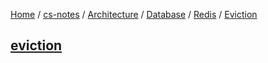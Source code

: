 [Home](https://mengxianbin.github.io) /
[cs-notes](https://mengxianbin.github.io/cs-notes/site) /
[Architecture](https://mengxianbin.github.io/cs-notes/site/Architecture) /
[Database](https://mengxianbin.github.io/cs-notes/site/Architecture/Database) /
[Redis](https://mengxianbin.github.io/cs-notes/site/Architecture/Database/Redis) /
[Eviction](https://mengxianbin.github.io/cs-notes/site/Architecture/Database/Redis/Eviction)

## [eviction](https://mengxianbin.github.io/cs-notes/site/Architecture/Database/Redis/Eviction/eviction)
